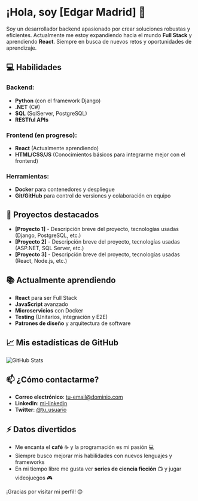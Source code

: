 # ¡Hola, soy [Edgar Madrid] 👋

Soy un desarrollador backend apasionado por crear soluciones robustas y eficientes. Actualmente me estoy expandiendo hacia el mundo **Full Stack** y aprendiendo **React**. Siempre en busca de nuevos retos y oportunidades de aprendizaje.

## 💻 Habilidades

### Backend:
- **Python** (con el framework Django)
- **.NET** (C#)
- **SQL** (SqlServer, PostgreSQL)
- **RESTful APIs** 

### Frontend (en progreso):
- **React** (Actualmente aprendiendo)
- **HTML/CSS/JS** (Conocimientos básicos para integrarme mejor con el frontend)

### Herramientas:
- **Docker** para contenedores y despliegue
- **Git/GitHub** para control de versiones y colaboración en equipo

## 🚀 Proyectos destacados

- **[Proyecto 1]** - Descripción breve del proyecto, tecnologías usadas (Django, PostgreSQL, etc.)
- **[Proyecto 2]** - Descripción breve del proyecto, tecnologías usadas (ASP.NET, SQL Server, etc.)
- **[Proyecto 3]** - Descripción breve del proyecto, tecnologías usadas (React, Node.js, etc.)

## 📚 Actualmente aprendiendo

- **React** para ser Full Stack
- **JavaScript** avanzado
- **Microservicios** con Docker 
- **Testing** (Unitarios, integración y E2E)
- **Patrones de diseño** y arquitectura de software

## 📈 Mis estadísticas de GitHub

![GitHub Stats](https://github-readme-stats.vercel.app/api?username=miusuario&show_icons=true&hide_title=true&count_private=true&theme=radical)

## 📫 ¿Cómo contactarme?

- **Correo electrónico**: [tu-email@dominio.com](mailto:tu-email@dominio.com)
- **LinkedIn**: [mi-linkedin](https://www.linkedin.com/in/tu-perfil)
- **Twitter**: [@tu_usuario](https://twitter.com/tu_usuario)

## ⚡ Datos divertidos

- Me encanta el **café** ☕ y la programación es mi pasión 💻
- Siempre busco mejorar mis habilidades con nuevos lenguajes y frameworks
- En mi tiempo libre me gusta ver **series de ciencia ficción** 📺 y jugar videojuegos 🎮

¡Gracias por visitar mi perfil! 😊
